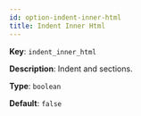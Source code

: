 ```yaml
---
id: option-indent-inner-html
title: Indent Inner Html
---
```

**Key**: `indent_inner_html`

**Description**: Indent <head> and <body> sections.

**Type**: `boolean`

**Default**: `false`
